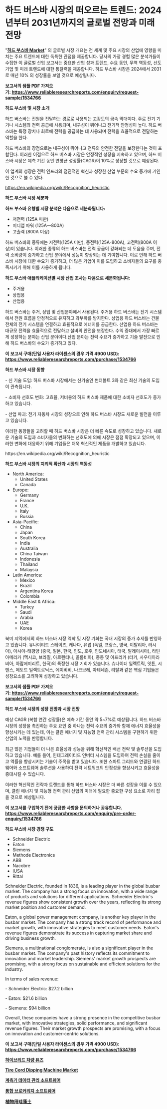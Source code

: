 <p><h1>하드 버스바 시장의 떠오르는 트렌드: 2024년부터 2031년까지의 글로벌 전망과 미래 전망</h1></p><p>"<strong><a href="https://www.reliableresearchreports.com/hard-busbar-r1534766">하드 부스바 Market</a></strong>" 의 글로벌 시장 개요는 전 세계 및 주요 시장의 산업에 영향을 미치는 주요 트렌드에 대한 독특한 관점을 제공합니다. 당사의 가장 경험 많은 분석가들이 수집한 이 글로벌 산업 보고서는 중요한 산업 성과 트렌드, 수요 동인, 무역 역동성, 선도 기업 및 미래 트렌드에 대한 통찰력을 제공합니다. 하드 부스바 시장은 2024에서 2031로 매년 10% 의 성장률을 보일 것으로 예상됩니다.</p>
<p><strong>보고서의 샘플 PDF 가져오기:&nbsp;<a href="https://www.reliableresearchreports.com/enquiry/request-sample/1534766">https://www.reliableresearchreports.com/enquiry/request-sample/1534766</a></strong></p>
<p><strong>하드 부스바 및 시장 소개</strong></p>
<p><p>하드 버스바는 전원을 전달하는 경로로 사용되는 고강도의 금속 막대이다. 주로 전기 기기나 시스템의 전력 공급에 사용되며, 내구성이 뛰어나고 전기적 안정성이 높다. 하드 버스바는 특정 장치나 회로에 전력을 공급하는 데 사용되며 전력을 효율적으로 전달하는 역할을 한다. </p><p>하드 버스바의 장점으로는 내구성이 뛰어나고 전류의 안전한 전달을 보장한다는 것이 포함된다. 이러한 이점으로 하드 버스바 시장은 안정적인 성장을 지속하고 있으며, 하드 버스바 시장은 예측 기간 동안 연평균 성장률(CAGR)이 10%로 성장할 것으로 예상된다.</p><p>이 업계의 성장은 전력 인프라의 점진적인 혁신과 성장한 산업 부문의 수요 증가에 기인한 것으로 볼 수 있다.</p></p>
<p><a href="https://en.wikipedia.org/wiki/Recognition_heuristic">https://en.wikipedia.org/wiki/Recognition_heuristic</a></p>
<p><strong>하드 부스바 시장 세분화</strong></p>
<p><strong>하드 부스바 유형별 시장 분석은 다음으로 세분화됩니다:</strong></p>
<p><ul><li>저전력 (125A 미만)</li><li>미디엄 파워 (125A—800A)</li><li>고출력 (800A 이상)</li></ul></p>
<p><p>하드 버스바의 종류에는 저전력(125A 미만), 중전력(125A-800A), 고전력(800A 이상)이 있습니다. 이러한 종류의 하드 버스바는 전력 공급이 강화되는 데 도움을 주며, 전력 소비량이 증가하고 산업 분야에서 성능이 향상되는 데 기여합니다. 이로 인해 하드 버스바 시장에 대한 수요가 증가하고, 더 많은 기업이 이를 도입하고 소비자들의 요구를 충족시키기 위해 이를 사용하게 됩니다.</p></p>
<p><strong>하드 부스바 애플리케이션별 시장 산업 조사는 다음으로 세분화됩니다:</strong></p>
<p><ul><li>주거용</li><li>상업용</li><li>산업용</li></ul></p>
<p><p>하드 버스바는 주거, 상업 및 산업분야에서 사용된다. 주거용 하드 버스바는 전기 시스템에서 전원 흐름을 안정적으로 유지하고 과부하를 방지한다. 상업용 하드 버스바는 건물 전체의 전기 시스템을 연결하고 효율적으로 에너지를 공급한다. 산업용 하드 버스바는 대규모 전력을 효율적으로 전달하고 설비의 안전을 보장한다. 수익 증대에서 가장 빠르게 성장하는 분야는 산업 분야이다.산업 분야는 전력 수요가 증가하고 기술 발전으로 인해 하드 버스바의 수요가 증가하고 있다.</p></p>
<p><strong>이 보고서 구매(단일 사용자 라이센스의 경우 가격 4900 USD): <a href="https://www.reliableresearchreports.com/purchase/1534766">https://www.reliableresearchreports.com/purchase/1534766</a></strong></p>
<p><strong>하드 부스바 시장 동향</strong></p>
<p><p>- 신 기술 도입: 하드 버스바 시장에서는 신기술인 썬더볼트 3와 같은 최신 기술의 도입이 관측됩니다.</p><p>- 소비자 선호도 변화: 고효율, 저비용의 하드 버스바 제품에 대한 소비자 선호도가 증가하고 있습니다.</p><p>- 산업 파괴: 전기 자동차 시장의 성장으로 인해 하드 버스바 시장도 새로운 발전을 이루고 있습니다.</p><p>  </p><p>이러한 동향들을 고려할 때 하드 버스바 시장은 더 빠른 속도로 성장하고 있습니다. 새로운 기술의 도입과 소비자들의 변화하는 선호도에 의해 시장은 점점 확장되고 있으며, 이러한 변화에 대응하기 위해 기업들은 더욱 혁신적인 제품을 개발하고 있습니다.</p></p>
<p>https://en.wikipedia.org/wiki/Recognition_heuristic</p>
<p><strong>하드 부스바 시장의 지리적 확산과 시장의 역동성</strong></p>
<p><ul>
    <li>
        North America:
        <ul>
            <li>United States</li>
            <li>Canada</li>
        </ul>
    </li>
    <li>
        Europe:
        <ul>
            <li>Germany</li>
            <li>France</li>
            <li>U.K.</li>
            <li>Italy</li>
            <li>Russia</li>
        </ul>
    </li>
    <li>
        Asia-Pacific:
        <ul>
            <li>China</li>
            <li>Japan</li>
            <li>South Korea</li>
            <li>India</li>
            <li>Australia</li>
            <li>China Taiwan</li>
            <li>Indonesia</li>
            <li>Thailand</li>
            <li>Malaysia</li>
        </ul>
    </li>
    <li>
        Latin America:
        <ul>
            <li>Mexico</li>
            <li>Brazil</li>
            <li>Argentina Korea</li>
            <li>Colombia</li>
        </ul>
    </li>
    <li>
        Middle East & Africa:
        <ul>
            <li>Turkey</li>
            <li>Saudi</li>
            <li>Arabia</li>
            <li>UAE</li>
            <li>Korea</li>
        </ul>
    </li>
    </ul></p>
<p><p>북미 지역에서의 하드 버스바 시장 역학 및 시장 기회는 국내 시장의 증가 추세를 반영하고 있습니다. 유나이티드 스테이츠, 캐나다, 유럽 (독일, 프랑스, 영국, 이탈리아, 러시아), 아시아-태평양 (중국, 일본, 한국, 인도, 호주, 인도네시아, 태국, 말레이시아), 라틴 아메리카 (멕시코, 브라질, 아르헨티나, 콜롬비아), 중동 및 아프리카 (터키, 사우디아라비아, 아랍에미리트, 한국)의 특정한 시장 기회가 있습니다. 슈나이더 일렉트릭, 잇튼, 시멘스, 메토드 일렉트로닉스, 에이비비, 나코브레, 아테네존, 리탈과 같은 핵심 기업들은 성장요소를 고려하여 성장하고 있습니다.</p></p>
<p><strong>보고서의 샘플 PDF 가져오기:&nbsp;<a href="https://www.reliableresearchreports.com/enquiry/request-sample/1534766">https://www.reliableresearchreports.com/enquiry/request-sample/1534766</a></strong></p>
<p><strong>하드 부스바 시장의 성장 전망과 시장 전망</strong></p>
<p><p>예상 CAGR (복합 연간 성장률)은 예측 기간 동안 약 5~7%로 예상됩니다. 하드 버스바 시장의 성장을 촉진하는 주요 요인 중 하나는 전력 수요의 증가와 함께 에너지 효율성을 향상시키는 데 있는데, 이는 클린 에너지 및 지능형 전력 관리 시스템을 구현하기 위한 산업의 노력을 반영합니다.</p><p>최근 많은 기업들이 더 나은 효율성과 성능을 위해 혁신적인 배선 전략 및 솔루션을 도입하고 있습니다. 예를 들어, 인테그레이티드 인버터 시스템을 도입하여 전력 손실을 줄이고 역률을 향상시키는 기술이 주목을 받고 있습니다. 또한 스마트 그리드와 연결된 하드웨어와 소프트웨어 솔루션을 사용하여 전력 네트워크의 안정성을 향상시키고 효율성을 증대시킬 수 있습니다.</p><p>이러한 혁신적인 전략과 트렌드를 통해 하드 버스바 시장은 더 빠른 성장을 이룰 수 있으며, 클린 에너지 및 지능형 전력 관리 산업의 미래에 필요한 중요한 구성 요소로 자리 잡을 것으로 예상됩니다.</p></p>
<p><strong>이 보고서를 구입하기 전에 궁금한 사항을 문의하거나 공유합니다. <a href="https://www.reliableresearchreports.com/enquiry/pre-order-enquiry/1534766">https://www.reliableresearchreports.com/enquiry/pre-order-enquiry/1534766</a></strong></p>
<p><strong>하드 부스바 시장 경쟁 구도</strong></p>
<p><ul><li>Schneider Electric</li><li>Eaton</li><li>Siemens</li><li>Methode Electronics</li><li>ABB</li><li>Nacobre</li><li>IUSA</li><li>Rittal</li></ul></p>
<p><p>Schneider Electric, founded in 1836, is a leading player in the global busbar market. The company has a strong focus on innovation, with a wide range of products and solutions for different applications. Schneider Electric's revenue figures show consistent growth over the years, reflecting its strong market position and customer demand.</p><p>Eaton, a global power management company, is another key player in the busbar market. The company has a strong track record of performance and market growth, with innovative strategies to meet customer needs. Eaton's revenue figures demonstrate its success in capturing market share and driving business growth.</p><p>Siemens, a multinational conglomerate, is also a significant player in the busbar market. The company's past history reflects its commitment to innovation and market leadership. Siemens' market growth prospects are promising, with a strong focus on sustainable and efficient solutions for the industry.</p><p>In terms of sales revenue:</p><p>- Schneider Electric: $27.2 billion</p><p>- Eaton: $21.6 billion</p><p>- Siemens: $94 billion</p><p>Overall, these companies have a strong presence in the competitive busbar market, with innovative strategies, solid performance, and significant revenue figures. Their market growth prospects are promising, with a focus on innovation and customer-centric solutions.</p></p>
<p><strong>이 보고서 구매(단일 사용자 라이센스의 경우 가격 4900 USD): <a href="https://www.reliableresearchreports.com/purchase/1534766">https://www.reliableresearchreports.com/purchase/1534766</a></strong></p>
<p><strong><p><a href="https://github.com/sougarounis/Market-Research-Report-List-5/blob/main/918362794868.md">하이브리드 차량 퓨즈</a></p><p><a href="https://medium.com/@samantha.welch56767/global-tire-cord-dipping-machine-market-status-2024-2031-and-forecast-by-region-product-end-0b8ee62ee187">Tire Cord Dipping Machine Market</a></p><p><a href="https://medium.com/@joshuapierce88/%EA%B8%80%EB%A1%9C%EB%B2%8C-%EB%AF%B8%ED%84%B0-%EB%8D%B0%EC%9D%B4%ED%84%B0-%EA%B4%80%EB%A6%AC-%EC%86%8C%ED%94%84%ED%8A%B8%EC%9B%A8%EC%96%B4-%EC%8B%9C%EC%9E%A5-%EC%A0%9C%ED%92%88-%EC%9C%A0%ED%98%95-%EC%9D%91%EC%9A%A9-%EB%B6%84%EC%95%BC-%EC%A7%80%EC%97%AD-%EB%B0%8F-%EA%B8%B0%EC%97%85%EB%B3%84-%EC%82%B0%EC%97%85-%EC%84%B8%EA%B7%B8%EB%A8%BC%ED%8A%B8-%EC%A0%84%EB%A7%9D-%EC%8B%9C%EC%9E%A5-%ED%8F%89%EA%B0%80-%EA%B2%BD%EC%9F%81-%EC%83%81%ED%99%A9-%ED%8A%B8%EB%A0%8C%EB%93%9C-%EB%B0%8F-%EC%98%88%EC%B8%A1-2024-2031-b57ed05cb82e">계측기 데이터 관리 소프트웨어</a></p><p><a href="https://medium.com/@derrickmafrks96745/%ED%86%B5%ED%95%A9-%EC%A4%91%EA%B0%9C-%EC%86%8C%ED%94%84%ED%8A%B8%EC%9B%A8%EC%96%B4-%EC%8B%9C%EC%9E%A5-%EA%B7%9C%EB%AA%A8%EB%8A%94-%EC%97%B0%ED%8F%89%EA%B7%A0-%EC%84%B1%EC%9E%A5%EB%A5%A0%EC%9D%B8-11-7-%EB%A1%9C-%EC%A6%9D%EA%B0%80%ED%95%98%EA%B3%A0-%EC%9E%88%EC%9C%BC%EB%A9%B0-%EC%9D%B4-%EB%B3%B4%EA%B3%A0%EC%84%9C%EB%8A%94-%EC%8B%9C%EC%9E%A5-%EC%84%B8%EB%B6%84%ED%99%94-%EC%84%B1%EC%9E%A5-%EB%B0%8F-2024%EB%85%84%EB%B6%80%ED%84%B0-2031%EB%85%84%EA%B9%8C%EC%A7%80%EC%9D%98-%EC%98%88%EC%B8%A1-%EB%B6%84%EC%84%9D%EC%9D%84-%EB%8B%A4%EB%A3%B9%EB%8B%88%EB%8B%A4-6a7472a3f10b">통합 브로커리지 소프트웨어</a></p><p><a href="https://medium.com/@ridleydamion/%E6%A4%8D%E7%89%A9%E7%94%A3%E6%A5%AD%E5%90%91%E3%81%91%E3%83%87%E3%82%A3%E3%82%A2%E3%83%88%E3%83%9E%E3%82%B9%E5%9C%9F%E3%81%AE%E6%B4%9E%E5%AF%9F-2031%E5%B9%B4%E3%81%BE%E3%81%A7%E3%81%AE%E5%B8%82%E5%A0%B4%E9%87%91%E8%9E%8D%E7%8A%B6%E6%B3%81-%E5%B8%82%E5%A0%B4%E8%A6%8F%E6%A8%A1-%E3%81%8A%E3%82%88%E3%81%B3%E5%8F%8E%E7%9B%8A%E5%88%86%E6%9E%90-f6a12e944fc3">植物用珪藻土</a></p></strong></p>
<p></p>